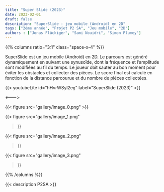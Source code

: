 ```yaml
---
title: "Super Slide (2023)"
date: 2023-02-01
draft: false
description: "SuperSlide : jeu mobile (Android) en 2D"
tags: ["2ème année", "Projet P2 SA", "Jeu mobile", "2D"]
authors : ["Jonas Flückiger", "Sami Nouidri", "Simon Plumey"]
---
```


{{% columns ratio="3:1" class="space-x-4" %}} <!-- begin columns block -->

SuperSlide est un jeu mobile (Android) en 2D.
Le parcours est généré dynamiquement en suivant une synusoïde, dont la fréquence et l’amplitude sont modifiées au fil du temps.
Le joueur doit sauter au bon moment pour éviter les obstacles et collecter des pièces.
Le score final est calculé en fonction de la distance parcourue et du nombre de pièces collectées.

{{< youtubeLite id="hHvrWSyl2eg" label="SuperSlide (2023)" >}}

<---> <!-- magic separator, between columns -->

<div class="[&>figure]:my-4">
{{< figure
src="gallery/image_0.png"
>}}

{{< figure
src="gallery/image_1.png"
>}}

{{< figure
src="gallery/image_2.png"
>}}

{{< figure
src="gallery/image_3.png"
>}}
</div>

{{% /columns %}}

{{< description P2SA >}}
